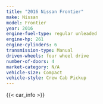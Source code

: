 ```yaml
---
title: "2016 Nissan Frontier"
make: Nissan
model: Frontier
year: 2016
engine-fuel-type: regular unleaded
engine-hp: 261
engine-cylinders: 6
transmission-type: Manual
driven-wheels: four wheel drive
number-of-doors: 4
market-category: N/A
vehicle-size: Compact
vehicle-style: Crew Cab Pickup
---
```


{{< car_info >}}
